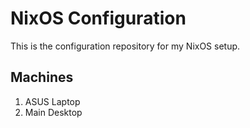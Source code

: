 # NixOS Configuration
This is the configuration repository for my NixOS setup. 

## Machines
1. ASUS Laptop
2. Main Desktop


